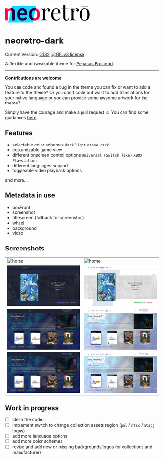 <img src="assets/logo_neoretro.png" width="55%" title="neoretro logo" />

# neoretro-dark

Current Version: [0.132](CHANGELOG.md)
[![GPLv3 license](https://img.shields.io/badge/license-GPLv3-blue.svg)](LICENSE)

A flexible and tweakable theme for [Pegasus Frontend](http://pegasus-frontend.org).

***

**Contributions are welcome**

You can code and found a bug in the theme you can fix or want to add a feature to the theme?
Or you can't code but want to add translations for your native language or you can provide some awsome artwork for the theme?

Simply have the courage and make a pull request :relaxed: 
You can find some guidances [here](HACKING.md).

## Features
- selectable color schemes
`dark` `light` `ozone dark`
- costumizable game view
- different onscreen control options
`Universal (Switch like)` `XBOX` `Playstation`
- different languages support
- toggleable video playback options

and more...

## Metadata in use
- boxFront
- screenshot
- titlescreen (fallback for screenshot)
- wheel
- background
- video

## Screenshots

|  |  |
| --- | --- |
|<img src="assets/screenshot/home_dark.png"  title="home" />| <img src="assets/screenshot/home_light.png" title="home" /> |
| <img src="assets/screenshot/collection_dark.png" title="collections" /> | <img src="assets/screenshot/collection_light.png" title="collections" /> |
| <img src="assets/screenshot/games_dark.png" title="games" /> | <img src="assets/screenshot/games_light.png" title="games" /> |
| <img src="assets/screenshot/games_dark.png" title="settings" /> | <img src="assets/screenshot/games_light.png" title="settings" /> |

## Work in progress
- [ ] clean the code...
- [ ] implement switch to change collection assets region (`pal` / `ntsc` / `ntscj` logos)
- [ ] add more language options
- [ ] add more color schemes
- [ ] revise and add new or missing backgrounds/logos for collections and manufacturers 